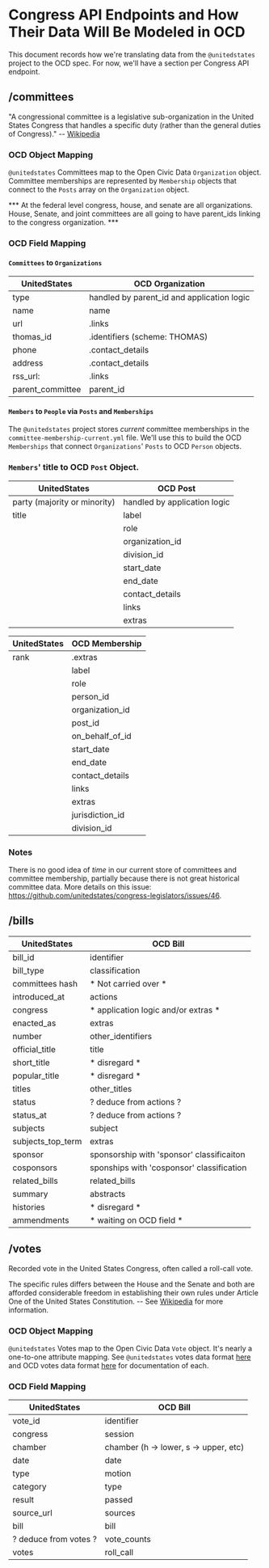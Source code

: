 # Congress API Endpoints and How Their Data Will Be Modeled in OCD

This document records how we're translating data from the `@unitedstates` project to the OCD spec. For now, we'll have a section per Congress API endpoint.

## /committees

"A congressional committee is a legislative sub-organization in the United States Congress that handles a specific duty (rather than the general duties of Congress)." -- [Wikipedia](http://en.wikipedia.org/wiki/United_States_congressional_committee)

### OCD Object Mapping

`@unitedstates` Committees map to the Open Civic Data `Organization` object. Committee memberships are represented by `Membership` objects that connect to the `Posts` array on the `Organization` object.

*** At the federal level congress, house, and senate are all organizations.  House, Senate, and joint committees are all going
to have parent_ids linking to the congress organization. ***

### OCD Field Mapping 

#### `Committees` to `Organizations`

UnitedStates  | OCD Organization
------------- | -------------
type		  | handled by parent_id and application logic
name 		  | name
url			  | .links
thomas_id	  | .identifiers (scheme: THOMAS)
phone		  | .contact_details
address       | .contact_details
rss_url:	  | .links  
parent_committee | parent_id


#### `Members` to `People` via `Posts` and `Memberships`

The `@unitedstates` project stores _current_ committee memberships in the `committee-membership-current.yml` file. We'll use this to build the OCD `Memberships` that connect `Organizations`' `Posts` to OCD `Person` objects.

### `Members`\' title to OCD `Post` Object.

UnitedStates                | OCD Post
--------------------------- | ---------------------------
party (majority or minority)| handled by application logic
title 						| label
							| role
							| organization_id
							| division_id
							| start_date
							| end_date
							| contact_details
							| links
							| extras




UnitedStates                | OCD Membership
--------------------------- | ---------------------------
rank						| .extras
							| label
							| role
							| person_id
							| organization_id
							| post_id
							| on_behalf_of_id
							| start_date
							| end_date
							| contact_details
							| links
							| extras
							| jurisdiction_id
							| division_id

### Notes

There is no good idea of _time_ in our current store of committees and committee membership, partially because there is not great historical committee data. More details on this issue: https://github.com/unitedstates/congress-legislators/issues/46.

## /bills

UnitedStates                | OCD Bill
--------------------------- | ---------------------------
bill_id 					  				| identifier
bill_type 									| classification
committees hash 						| * Not carried over *
introduced_at								| actions
congress 					  				| * application logic and/or extras *
enacted_as									| extras
number						  				| other_identifiers
official_title							| title
short_title									| * disregard *
popular_title								| * disregard *
titles 											| other_titles
status											| ? deduce from actions ?
status_at										| ? deduce from actions ?
subjects										| subject
subjects_top_term						| extras
sponsor											| sponsorship with 'sponsor' classificaiton
cosponsors									| sponships with 'cosponsor' classification
related_bills								| related_bills
summary		 									| abstracts
histories										| * disregard *
ammendments						| * waiting on OCD field *


## /votes

Recorded vote in the United States Congress, often called a roll-call vote.

The specific rules differs between the House and the Senate and both are afforded considerable freedom in establishing their own rules under Article One of the United States Constitution. -- See [Wikipedia](http://en.wikipedia.org/wiki/Roll_call) for more information.

### OCD Object Mapping

`@unitedstates` Votes map to the Open Civic Data `Vote` object. It's nearly a one-to-one attribute mapping. See `@unitedstates` votes data format [here](https://github.com/unitedstates/congress/wiki/votes) and OCD votes data format [here](http://docs.opencivicdata.org/en/latest/data/vote.html) for documentation of each.

### OCD Field Mapping

UnitedStates                | OCD Bill
--------------------------- | ---------------------------
vote_id 			| identifier
congress                     	| session
chamber                         | chamber (h -> lower, s -> upper, etc)
date                            | date
type                            | motion
category                        | type
result                          | passed
source_url                      | sources
bill                            | bill
? deduce from votes ?           | vote_counts
votes                           | roll_call
